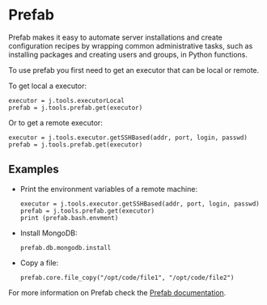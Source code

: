 # Prefab

Prefab makes it easy to automate server installations and create configuration recipes by wrapping common administrative tasks, such as installing packages and creating users and groups, in Python functions.

To use prefab you first need to get an executor that can be local or remote.

To get local a executor:
```
executor = j.tools.executorLocal
prefab = j.tools.prefab.get(executor)
```

Or to get a remote executor:
```
executor = j.tools.executor.getSSHBased(addr, port, login, passwd)
prefab = j.tools.prefab.get(executor)
```


## Examples

- Print the environment variables of a remote machine:
  ```
  executor = j.tools.executor.getSSHBased(addr, port, login, passwd)
  prefab = j.tools.prefab.get(executor)
  print (prefab.bash.envment)
  ```

- Install MongoDB:
  ```
  prefab.db.mongodb.install
  ```

- Copy a file:
  ```
  prefab.core.file_copy("/opt/code/file1", "/opt/code/file2")
  ```

For more information on Prefab check the [Prefab documentation](https://github.com/threefoldtech/jumpscale_/prefab/tree/master/docs).
